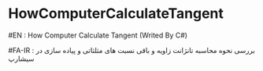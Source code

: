 # HowComputerCalculateTangent
#EN : How Computer Calculate Tangent (Writed By C#) 

#FA-IR  :  بررسی نحوه محاسبه تانژانت زاویه و باقی نسبت های مثلثاتی و پیاده سازی در سیشارپ
